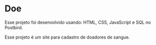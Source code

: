 # Doe

Esse projeto foi desenvolvido usando: HTML, CSS, JavaScript e SQL no Postbird.

Esse projeto é um site para cadastro de doadores de sangue.
